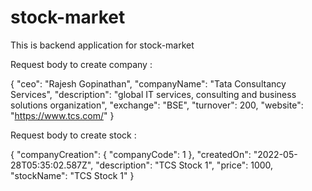 # stock-market
This is backend application for stock-market


Request body to create company :

{
  "ceo": "Rajesh Gopinathan",
  "companyName": "Tata Consultancy Services",
  "description": "global IT services, consulting and business solutions organization",
  "exchange": "BSE",
  "turnover": 200,
  "website": "https://www.tcs.com/"
}

Request body to create stock :

{
  "companyCreation": {
    "companyCode": 1
  },
  "createdOn": "2022-05-28T05:35:02.587Z",
  "description": "TCS Stock 1",
  "price": 1000,
  "stockName": "TCS Stock 1"
}

